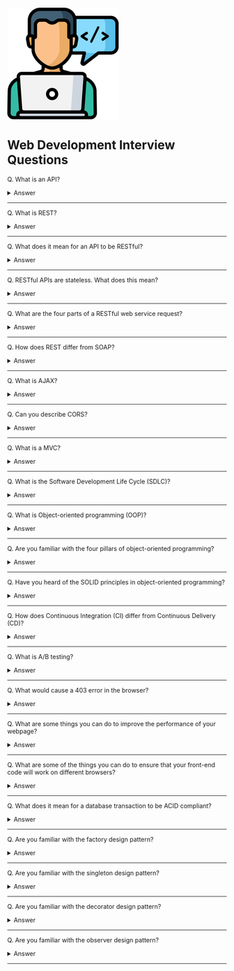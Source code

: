 ![Web Development logo](images/logos/logo-webdev.png)

# Web Development Interview Questions

Q. What is an API?

<details><summary>Answer</summary>

An application programming interface (API) is a set of clearly defined methods of communication among various components.

An API simplifies programming by abstracting the underlying implementation and only exposing objects or actions the developer needs.

![image](images/001.png)

</details>

---

Q. What is REST?

<details><summary>Answer</summary>

REST is acronym for REpresentational State Transfer. It is an architectural style that developers follow when they create their RESTful APIs.

In order to be a true RESTful API, a web service must adhere to the six REST architectural constraints (see below).

</details>

---

Q. What does it mean for an API to be RESTful?

<details><summary>Answer</summary>

In order to be a true RESTful API, a web service must adhere to the following six REST architectural constraints:

1. **Client-Server based**:  
The client and the server should be separate from each other and allowed to evolve individually and independently.

2. **Use of a uniform interface (UI)**:  
The key to the decoupling client from server is having a uniform interface that allows independent evolution of the application without having the application’s services, models, or actions tightly coupled to the API layer itself. The uniform interface lets the client talk to the server in a single language, independent of the architectural backend of either.

3. **Stateless operations**:  
Meaning that requests can be made independently of one another, and each request contains all of the data necessary to complete itself successfully. A REST API should not rely on data being stored on the server or sessions to determine what to do with a request, but rather solely rely on the data that is provided in that request itself. Identifying information is not being stored on the server when making requests. Instead, each request has the necessary data in itself, such as the API key, access token, user ID, etc.

4. **Caching**:  
A REST API should be designed to encourage the storage of cacheable data on the client side in order to reduce the number of interactions with the API. This means that when data is cacheable, the response should indicate that the data can be stored up to a certain time (expires-at), or in cases where data needs to be real-time, that the response should not be cached by the client.

5. **Layered system**:  
REST allows for an architecture composed of multiple layers of servers. The requesting client need not know whether it’s communicating with the actual server, a proxy, or any other intermediary.

6. **Code on demand (optional)**:  
Most of the time, a server will send back static representations of resources in the form of XML or JSON. However, when necessary, servers can send executable code to the client.

</details>

---

Q. RESTful APIs are stateless. What does this mean?

<details><summary>Answer</summary>

It means that API requests can be made independently of one another, and each request contains all of the data necessary to complete itself successfully.

A REST API should not rely on data being stored on the server or sessions to determine what to do with a request, but rather solely rely on the data that is provided in that request itself.

Identifying information is not being stored on the server when making requests. Instead, each request has the necessary data in itself, such as the API key, access token, user ID, etc.

</details>

---

Q. What are the four parts of a RESTful web service request?

<details><summary>Answer</summary>

1. Endpoint URL:  
The root-endpoint is the starting point of the API you're requesting from. The root-endpoint of GitHub's API is `https://api.github.com` while the root-endpoint Twitter's API is `https://api.twitter.com`.

2. The HTTP method:  
The method is the type of request you send to the server. You can choose from these five types: GET, POST, PUT, PATCH, and DELETE. These are used to perform create, read, update, and delete (CRUD) operations.

3. HTTP headers:  
Information such as authentication tokens or cookies can be contained in the HTTP request header. HTTP Headers are key-value pairs. E.g. `Content-Type: application/json`

4. Body Data:  
The data (sometimes called "body" or "message") contains information you want to be sent to the server. Data is normally transmitted in the HTTP body in an identical way to HTML `<form>` submissions or by sending a single JSON-encoded data string.

</details>

---

Q. How does REST differ from SOAP?

<details><summary>Answer</summary>

SOAP is a standardized protocol that sends messages using other protocols such as HTTP and SMTP. The SOAP specifications are official web standards, maintained and developed by the World Wide Web Consortium (W3C). As opposed to SOAP, REST is not a protocol but an architectural style. The REST architecture lays down a set of guidelines you need to follow if you want to provide a RESTful web service, for example, stateless existence and the use of HTTP status codes.

As SOAP is an official protocol, it comes with strict rules and advanced security features such as built-in ACID compliance and authorization. Higher complexity, it requires more bandwidth and resources which can lead to slower page load times.

REST was created to address the problems of SOAP. Therefore it has a more flexible architecture. It consists of only loose guidelines and lets developers implement the recommendations in their own way. It allows different messaging formats, such as HTML, JSON, XML, and plain text, while SOAP only allows XML. REST is also a more lightweight architecture, so RESTful web services have a better performance. Because of that, it has become incredibly popular in the mobile era where even a few seconds matter a lot (both in page load time and revenue).

</details>

---

Q. What is AJAX?

<details><summary>Answer</summary>

Asynchronous JavaScript and XML (AJAX or Ajax) is a set of web development techniques using many web technologies on the client-side to create asynchronous web applications.

With Ajax, web applications can send and retrieve data from a server asynchronously (in the background) without interfering with the display and behavior of the existing page.

</details>

---

Q. Can you describe CORS?

<details><summary>Answer</summary>

Cross-origin resource sharing (CORS) is a mechanism that allows restricted resources on a web page to be requested from another domain outside the domain from which the first resource was served.

CORS relies on a mechanism by which browsers make a "preflight" request to the server hosting the cross-origin resource, in order to check that the server will permit the actual request. In that preflight, the browser sends headers that indicate the HTTP method and headers that will be used in the actual request.

</details>

---

Q. What is a MVC?

<details><summary>Answer</summary>

Model-View-Controller or MVC is a design pattern used to separate user-interface (view), data (model), and application logic (controller). Controller acts as a liaison between the Model and the View, receiving user input and deciding what to do with it.

![MVC](images/014.png)

</details>

---

Q. What is the Software Development Life Cycle (SDLC)?

<details><summary>Answer</summary>

In software engineering, the SDLC is a process for planning, creating, testing, and deploying an information system.

![SDLC](images/013.png)

</details>

---

Q. What is Object-oriented programming (OOP)?

<details><summary>Answer</summary>

Object-oriented programming (OOP) is a programming paradigm that relies on the concept of classes and objects. A class is a template (blueprint) for objects, and an object is an instance of a class.

![image](images/006.png)

</details>

---

Q. Are you familiar with the four pillars of object-oriented programming?

<details><summary>Answer</summary>

The four principles (pillars) of object-oriented programming are abstraction, encapsulation, inheritance, and polymorphism.

**Abstraction**: hiding the inner workings of a class and just allowing the necessary portions be visible.

**Encapsulation**: a process of binding data members (variables, properties) and member functions (methods) together. In object oriented programming language we achieve encapsulation through Class.

**Inheritance**: the process of creating the new class by extending the the existing class

**Polymorphism**: functions with same name but different arguments, which will perform differently. That is function with same name, functioning in different way. Or, it also allows us to redefine a function to provide its new definition.

</details>

---

Q. Have you heard of the SOLID principles in object-oriented programming?

<details><summary>Answer</summary>

In object-oriented programming, SOLID is a mnemonic acronym for five design principles intended to make software designs more understandable, flexible, and maintainable.

**Single-responsibility principle**: Every module, class or function should only have a single responsibility.

**Open–closed principle**: Software entities (classes, modules, functions, etc.) should be open for extension, but closed for modification; that is, we should be able to add new functionality without touching the existing code for the class. This is because whenever we modify the existing code, we are taking the risk of creating potential bugs. So we should avoid touching the tested and reliable (mostly) production code if possible.

**Liskov substitution principle**: Given that class B is a subclass of class A, we should be able to pass an object of class B to any method that expects an object of class A and the method should not give any weird output in that case. This is the expected behavior, because when we use inheritance we assume that the child class inherits everything that the superclass has. The child class extends the behavior but never narrows it down.

**Interface segregation principle**: The principle states that many client-specific interfaces are better than one general-purpose interface. Clients should not be forced to implement a function they do no need. For example an interface for an ATM which handles all requests such as a deposit request or a withdrawal request, needs to be segregated into individual and more specific interfaces.

**Dependency inversion principle**: It states that our classes should depend upon interfaces or abstract classes instead of concrete classes and functions.

</details>

---

Q. How does Continuous Integration (CI) differ from Continuous Delivery (CD)?

<details><summary>Answer</summary>

**Continuous Integration** is merging all code from all developers to one central branch of the repo many times a day trying to avoid conflicts in the code in the future.

**Continuous Deployment** ensures that every change that is made is ready to be deployed to production.

CI helps development teams avoid "integration hell" where the software works on individual developers' machines, but it fails when all developers combine (or "integrate") their code. Continuous Delivery goes one step further to automate a software release, which typically involves packaging the software for deployment in a production-like environment. The goal of Continuous Delivery is to make sure the software is always ready to go to production, even if the team decides not to do it for business reasons.

</details>

---

Q. What is A/B testing?

<details><summary>Answer</summary>

A/B testing (also known as split testing) is a process of showing two variants of the same web page or app to different segments of visitors or users at the same time and comparing which variant drives more conversions.

</details>

---

Q. What would cause a 403 error in the browser?

<details><summary>Answer</summary>

A 403 Forbidden Error occurs when a web server forbids the user from accessing the page they are trying to open in their browser. Sometimes the user really does not have the right permission to access the resource, other times, there might be an error on the server side of things.

</details>

---

Q. What are some things you can do to improve the performance of your webpage?

<details><summary>Answer</summary>

- Reducing or delaying HTTP calls
- Minifying files
- Loading CSS & JS resources asynchronously
- Making use of a Content Delivery Network (CDN)
- Compressing images
- Making use of browser caching
- Prioritizing above-the-fold content (lazy loading)
- Minimizing redirects as well as 404s

</details>

---

Q. What are some of the things you can do to ensure that your front-end code will work on different browsers?

<details><summary>Answer</summary>

- Use CSS & HTML validation tools
- Use CSS reset or normalize
- Do proper testing across multiple browsers. Tools like BrowserStack can help with that.
- Use various browser extensions that audit code both for compatibility and accessibility.
- Add CSS prefixes for different browsers.
- Use a polyfill JavaScript library that goes through the code and takes care of some of the compatibility issues.

</details>

---

Q. What does it mean for a database transaction to be ACID compliant?

<details><summary>Answer</summary>

ACID (Atomicity, Consistency, Isolation, Durability) is a set of properties of database transactions intended to guarantee validity even in the event of system crashes, power failures, and other errors.

**Atomic**: Guarantees that all operations in a transaction are treated as a single unit, which either succeeds completely or fails completely. For example, in an application that transfers funds from one account to another, the atomicity property ensures that, if a debit is made successfully from one account, the corresponding credit is made to the other account.

**Consistent**: Ensures that a transaction can only bring the database from one valid state to another by preventing data corruption. For example, in an application that transfers funds from one account to another, the consistency property ensures that the total value of funds in both the accounts is the same at the start and end of each transaction.

**Isolation**: Determines how and when changes made by one transaction become visible to the other. For example, in an application that transfers funds from one account to another, the isolation property ensures that another transaction sees the transferred funds in one account or the other, but not in both, nor in neither.

**Durable**: Ensures that the results of the transaction are permanently stored in the system. The modifications must persist even in case of power loss or system failures. For example, in an application that transfers funds from one account to another, the durability property ensures that the changes made to each account will not be reversed.

</details>

---

Q. Are you familiar with the factory design pattern?

<details><summary>Answer</summary>

The factory pattern defines an interface for creating an object, but lets subclasses decide which class to instantiate. Factory Method lets a class defer instantiation to subclasses. In other words, it provides an interface for creating objects in a superclass, but allows subclasses to alter the type of objects that will be created.

In Factory pattern, we create objects without exposing the creation logic to the client and refer to newly created objects using a common interface.

![image](images/008.png)

</details>

---

Q. Are you familiar with the singleton design pattern?

<details><summary>Answer</summary>

The Singleton Pattern limits the number of instances of a particular object to just one. This single instance is called the singleton.

```js
class UserStore {
  constructor() {
    if (!UserStore.instance) {
      this._data = [];
      UserStore.instance = this;
    }

    return UserStore.instance;
  }
}

const instance = new UserStore();
Object.freeze(instance);

export default instance;
```

</details>

---

Q. Are you familiar with the decorator design pattern?

<details><summary>Answer</summary>

Decorator pattern is a design pattern that allows behavior to be added to an individual object, dynamically, without affecting the behavior of other objects from the same class. This pattern creates a decorator class which wraps the original class and provides additional functionality keeping class methods signature intact.

```js
var User = function(name) {
    this.name = name;
}
 
var DecoratedUser = function(user, street, city) {
    this.user = user;
    this.name = user.name;
    this.street = street;
    this.city = city;
}

var user = new User("Kelly");
var decorated = new DecoratedUser(user, "Broadway", "New York");
```

</details>

---

Q. Are you familiar with the observer design pattern?

<details><summary>Answer</summary>

In the observer design pattern, an object (called Subject)maintains a list of its dependents (observers), and notifies them automatically of any state changes, usually by calling one of their methods.

```js
var Subject = function() {
    this.observers = [];

    return {
    subscribeObserver: function(observer) {
        this.observers.push(observer);
    },
    unsubscribeObserver: function(observer) {
        var index = this.observers.indexOf(observer);
        if(index > -1) {
        this.observers.splice(index, 1);
        }
    },
    notifyObserver: function(observer) {
        var index = this.observers.indexOf(observer);
        if(index > -1) {
        this.observers[index].notify(index);
        }
    },
    notifyAllObservers: function() {
        for(var i = 0; i < this.observers.length; i++){
        this.observers[i].notify(i);
        };
    }
    };
};

var Observer = function() {
    return {
    notify: function(index) {
        console.log("Observer " + index + " is notified!");
    }
    }
}
```

</details>

---
